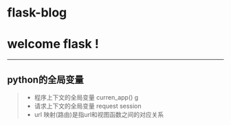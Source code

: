 # flask-blog
welcome flask !
==============

-------------------

python的全局变量
---------------

> * 程序上下文的全局变量 curren_app() g
> * 请求上下文的全局变量 request session
> * url 映射(路由)是指url和视图函数之间的对应关系
<i class="icon-share"></i>